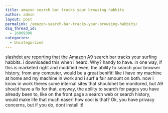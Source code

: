 ```yaml
---
title: amazon search bar tracks your browsing habbits
author: admin
layout: post
permalink: /amazon-search-bar-tracks-your-browsing-habbits/
dsq_thread_id:
  - 26009300
categories:
  - Uncategorized
---
```

[slashdot are reporting that the][1] [Amazon A9][2] search bar tracks your surfing habbits. i downloaded this when i heard. Why? handy to have. in one way, if this is marketed right and modified even, the ability to search your browser history, from any computer, would be a great benifit! like i have my machine at home and my machine in work and i surf a fair amount on both. now i know in work theres some internal sites that shouldnet be monitored, but A9 should have a fix for that. anyway, the ability to search for pages you have already been to, like on the front page a search web or search history, would make life that much easer! how cool is that? Ok, you have privacy concerns, but if you do, dont install it!

 [1]: http://slashdot.org/articles/04/04/17/135224.shtml?tid=158&tid=99
 [2]: http://www.a9.com